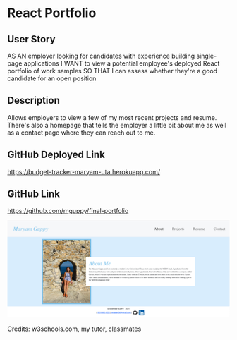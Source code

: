 # React Portfolio

## User Story
AS AN employer looking for candidates with experience building single-page applications
I WANT to view a potential employee's deployed React portfolio of work samples
SO THAT I can assess whether they're a good candidate for an open position

## Description
Allows employers to view a few of my most recent projects and resume.  There's also a homepage that tells the employer a little bit about me as well as a contact page where they can reach out to me.

## GitHub Deployed Link
https://budget-tracker-maryam-uta.herokuapp.com/

## GitHub Link
https://github.com/mguppy/final-portfolio

![ScreenShot](Screenshot.png)

Credits: w3schools.com, my tutor, classmates